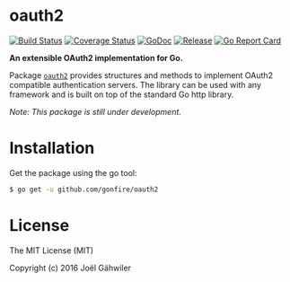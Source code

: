 # oauth2

[![Build Status](https://travis-ci.org/gonfire/oauth2.svg?branch=master)](https://travis-ci.org/gonfire/oauth2)
[![Coverage Status](https://coveralls.io/repos/github/gonfire/oauth2/badge.svg?branch=master)](https://coveralls.io/github/gonfire/oauth2?branch=master)
[![GoDoc](https://godoc.org/github.com/gonfire/oauth2?status.svg)](http://godoc.org/github.com/gonfire/oauth2)
[![Release](https://img.shields.io/github/release/gonfire/oauth2.svg)](https://github.com/gonfire/oauth2/releases)
[![Go Report Card](https://goreportcard.com/badge/github.com/gonfire/oauth2)](http://goreportcard.com/report/gonfire/oauth2)

**An extensible OAuth2 implementation for Go.**

Package [`oauth2`](http://godoc.org/github.com/gonfire/oauth2) provides structures and methods to implement OAuth2 compatible authentication servers. The library can be used with any framework and is built on top of the standard Go http library.

_Note: This package is still under development._

# Installation

Get the package using the go tool:

```bash
$ go get -u github.com/gonfire/oauth2
```

# License

The MIT License (MIT)

Copyright (c) 2016 Joël Gähwiler
